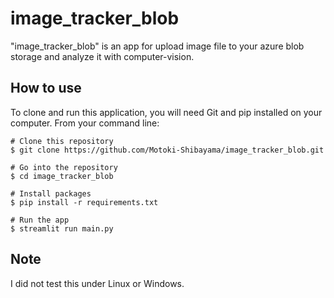 # image_tracker_blob

"image_tracker_blob" is an app for upload image file to your azure blob storage and analyze it with computer-vision.

## How to use

To clone and run this application, you will need Git and pip installed on your computer.
From your command line:

```
# Clone this repository
$ git clone https://github.com/Motoki-Shibayama/image_tracker_blob.git

# Go into the repository
$ cd image_tracker_blob

# Install packages
$ pip install -r requirements.txt

# Run the app
$ streamlit run main.py
```

## Note
I did not test this under Linux or Windows.
